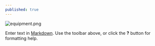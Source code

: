 ```yaml
---
published: true
---
```

![equipment.png]({{site.baseurl}}/_posts/equipment.png)

Enter text in [Markdown](http://daringfireball.net/projects/markdown/). Use the toolbar above, or click the **?** button for formatting help.
